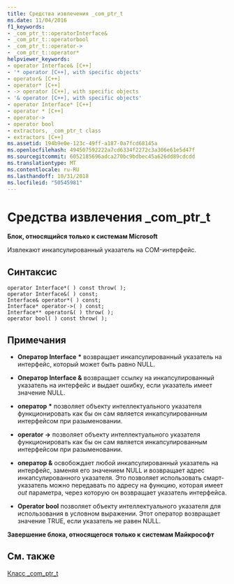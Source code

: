```yaml
---
title: Средства извлечения _com_ptr_t
ms.date: 11/04/2016
f1_keywords:
- _com_ptr_t::operatorInterface&
- _com_ptr_t::operatorbool
- _com_ptr_t::operator->
- _com_ptr_t::operator*
helpviewer_keywords:
- operator Interface& [C++]
- '* operator [C++], with specific objects'
- operator& [C++]
- operator* [C++]
- -> operator [C++], with specific objects
- '& operator [C++], with specific objects'
- operator Interface* [C++]
- operator * [C++]
- operator->
- operator bool
- extractors, _com_ptr_t class
- extractors [C++]
ms.assetid: 194b9e0e-123c-49ff-a187-0a7fcd68145a
ms.openlocfilehash: 494507592222a7cd6334f2272c3a306e61e5d47f
ms.sourcegitcommit: 6052185696adca270bc9bdbec45a626dd89cdcdd
ms.translationtype: MT
ms.contentlocale: ru-RU
ms.lasthandoff: 10/31/2018
ms.locfileid: "50545981"
---
```

# <a name="comptrt-extractors"></a>Средства извлечения _com_ptr_t

**Блок, относящийся только к системам Microsoft**

Извлекают инкапсулированный указатель на COM-интерфейс.

## <a name="syntax"></a>Синтаксис

```
operator Interface*( ) const throw( ); 
operator Interface&( ) const; 
Interface& operator*( ) const; 
Interface* operator->( ) const; 
Interface** operator&( ) throw( ); 
operator bool( ) const throw( );
```

## <a name="remarks"></a>Примечания

- **Оператор Interface** <strong>\*</strong> возвращает инкапсулированный указатель на интерфейс, который может быть равно NULL.

- **Оператор Interface &** возвращает ссылку на инкапсулированный указатель на интерфейс и выдает ошибку, если указатель имеет значение NULL.

- **оператор** <strong>\*</strong> позволяет объекту интеллектуального указателя функционировать как бы он сам является инкапсулированным интерфейсом при разыменовании.

- **operator ->** позволяет объекту интеллектуального указателя функционировать как бы он сам является инкапсулированным интерфейсом при разыменовании.

- **оператор &** освобождает любой инкапсулированный указатель на интерфейс, заменяя его значением NULL и возвращает адрес инкапсулированного указателя. Это позволяет использовать смарт-указатель можно передавать по адресу на функцию, которая имеет *out* параметра, через которую он возвращает указатель интерфейса.

- **Operator bool** позволяет объекту интеллектуального указателя для использования в условном выражении. Этот оператор возвращает значение TRUE, если указатель не равен NULL.

**Завершение блока, относящегося только к системам Майкрософт**

## <a name="see-also"></a>См. также

[Класс _com_ptr_t](../cpp/com-ptr-t-class.md)
